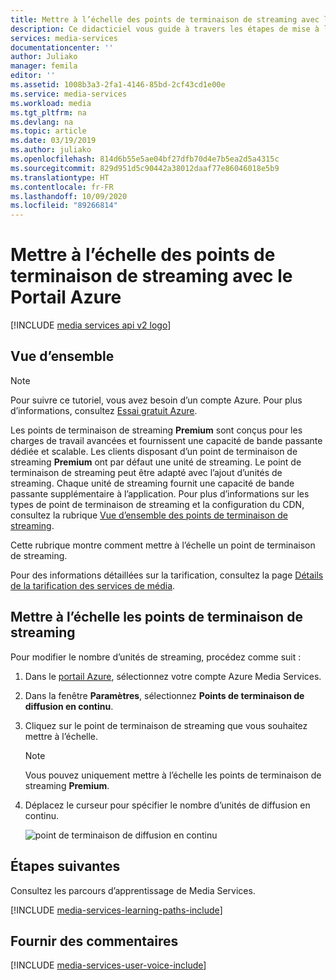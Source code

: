 ```yaml
---
title: Mettre à l’échelle des points de terminaison de streaming avec le Portail Azure | Microsoft Docs
description: Ce didacticiel vous guide à travers les étapes de mise à l’échelle des points de terminaison de streaming avec le Portail Azure.
services: media-services
documentationcenter: ''
author: Juliako
manager: femila
editor: ''
ms.assetid: 1008b3a3-2fa1-4146-85bd-2cf43cd1e00e
ms.service: media-services
ms.workload: media
ms.tgt_pltfrm: na
ms.devlang: na
ms.topic: article
ms.date: 03/19/2019
ms.author: juliako
ms.openlocfilehash: 814d6b55e5ae04bf27dfb70d4e7b5ea2d5a4315c
ms.sourcegitcommit: 829d951d5c90442a38012daaf77e86046018e5b9
ms.translationtype: HT
ms.contentlocale: fr-FR
ms.lasthandoff: 10/09/2020
ms.locfileid: "89266814"
---
```

# <a name="scale-streaming-endpoints-with-the-azure-portal"></a>Mettre à l’échelle des points de terminaison de streaming avec le Portail Azure

[!INCLUDE [media services api v2 logo](./includes/v2-hr.md)]

## <a name="overview"></a>Vue d’ensemble

> [!NOTE]
> Pour suivre ce tutoriel, vous avez besoin d’un compte Azure. Pour plus d’informations, consultez [Essai gratuit Azure](https://azure.microsoft.com/pricing/free-trial/). 
> 
> 

Les points de terminaison de streaming **Premium** sont conçus pour les charges de travail avancées et fournissent une capacité de bande passante dédiée et scalable. Les clients disposant d’un point de terminaison de streaming **Premium** ont par défaut une unité de streaming. Le point de terminaison de streaming peut être adapté avec l’ajout d’unités de streaming. Chaque unité de streaming fournit une capacité de bande passante supplémentaire à l’application. Pour plus d’informations sur les types de point de terminaison de streaming et la configuration du CDN, consultez la rubrique [Vue d’ensemble des points de terminaison de streaming](media-services-streaming-endpoints-overview.md).
 
Cette rubrique montre comment mettre à l’échelle un point de terminaison de streaming.

Pour des informations détaillées sur la tarification, consultez la page [Détails de la tarification des services de média](https://azure.microsoft.com/pricing/details/media-services/).

## <a name="scale-streaming-endpoints"></a>Mettre à l’échelle les points de terminaison de streaming

Pour modifier le nombre d’unités de streaming, procédez comme suit :

1. Dans le [portail Azure](https://portal.azure.com/), sélectionnez votre compte Azure Media Services.
2. Dans la fenêtre **Paramètres**, sélectionnez **Points de terminaison de diffusion en continu**.
3. Cliquez sur le point de terminaison de streaming que vous souhaitez mettre à l’échelle. 

    > [!NOTE] 
    > Vous pouvez uniquement mettre à l’échelle les points de terminaison de streaming **Premium**.

4. Déplacez le curseur pour spécifier le nombre d’unités de diffusion en continu.

    ![point de terminaison de diffusion en continu](./media/media-services-portal-manage-streaming-endpoints/media-services-manage-streaming-endpoints3.png)

## <a name="next-steps"></a>Étapes suivantes
Consultez les parcours d’apprentissage de Media Services.

[!INCLUDE [media-services-learning-paths-include](../../../includes/media-services-learning-paths-include.md)]

## <a name="provide-feedback"></a>Fournir des commentaires
[!INCLUDE [media-services-user-voice-include](../../../includes/media-services-user-voice-include.md)]

